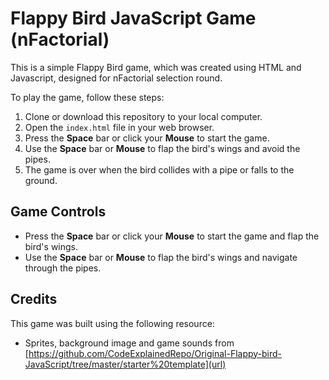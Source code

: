 # Flappy Bird JavaScript Game (nFactorial)

This is a simple Flappy Bird game, which was created using HTML and Javascript, designed for nFactorial selection round. 

To play the game, follow these steps:

1. Clone or download this repository to your local computer.
2. Open the `index.html` file in your web browser.
3. Press the **Space** bar or click your **Mouse** to start the game.
4. Use the **Space** bar or **Mouse** to flap the bird's wings and avoid the pipes.
5. The game is over when the bird collides with a pipe or falls to the ground.

## Game Controls

- Press the **Space** bar or click your **Mouse** to start the game and flap the bird's wings.
- Use the **Space** bar or **Mouse** to flap the bird's wings and navigate through the pipes.

## Credits

This game was built using the following resource:

- Sprites, background image and game sounds from [https://github.com/CodeExplainedRepo/Original-Flappy-bird-JavaScript/tree/master/starter%20template](url)

